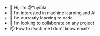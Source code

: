 - 👋 Hi, I’m @Yuyi5la
- 👀 I’m interested in machine learning and AI
- 🌱 I’m currently learning to code
- 💞️ I’m looking to collaborate on any project
- 📫 How to reach me I don't know email?

<!---
Yuyi5la/Yuyi5la is a ✨ special ✨ repository because its `README.md` (this file) appears on your GitHub profile.
You can click the Preview link to take a look at your changes.
--->
